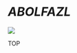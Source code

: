 # _ABOLFAZL_

![](https://33333.cdn.cke-cs.com/kSW7V9NHUXugvhoQeFaf/images/97564d31f69f2d8b3295c50177b7ea37e2cd6aeb788e343d.jpg)

TOP